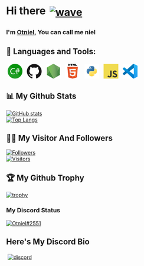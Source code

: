 # Hi there <a href="https://github.com/Otneill/"><img src="https://raw.githubusercontent.com/Otneill/Otniel/master/wave.gif" alt="wave" height="40" style="vertical-align:top; margin:4px"></a>
### I'm [Otniel](https://github.com/Otneill/), You can call me niel

## 🧰 Languages and Tools:
<p align="left">
<img src="https://raw.githubusercontent.com/github/explore/80688e429a7d4ef2fca1e82350fe8e3517d3494d/topics/csharp/csharp.png" alt="c-sharp" height="40" style="vertical-align:top; margin:4px">
<img src="https://raw.githubusercontent.com/github/explore/78df643247d429f6cc873026c0622819ad797942/topics/github/github.png" alt="github" height="40" style="vertical-align:top; margin:4px">
<img src="https://raw.githubusercontent.com/github/explore/80688e429a7d4ef2fca1e82350fe8e3517d3494d/topics/nodejs/nodejs.png" alt="nodejs" height="40" style="vertical-align:top; margin:4px">
 <img src="https://raw.githubusercontent.com/github/explore/80688e429a7d4ef2fca1e82350fe8e3517d3494d/topics/html/html.png" alt="HTML" height="40" style="vertical-align:top; margin:4px">
<img src="https://raw.githubusercontent.com/github/explore/80688e429a7d4ef2fca1e82350fe8e3517d3494d/topics/python/python.png" alt="Python" height="40" style="vertical-align:top; margin:4px">
<img src="https://raw.githubusercontent.com/github/explore/80688e429a7d4ef2fca1e82350fe8e3517d3494d/topics/javascript/javascript.png" alt="Javascript" height="40" style="vertical-align:top; margin:4px">
<img src="https://raw.githubusercontent.com/github/explore/80688e429a7d4ef2fca1e82350fe8e3517d3494d/topics/visual-studio-code/visual-studio-code.png" alt="VS Code" height="40" style="vertical-align:top; margin:4px">
</p>

## 📊 My Github Stats
[![GitHub stats](https://github-readme-stats.vercel.app/api?username=OTneill&show_icons=true&theme=radical)](https://github.com/Otneill/)
<br>
[![Top Langs](https://github-readme-stats.vercel.app/api/top-langs/?username=Otneill&theme=radical)](https://github.com/Otneill)

## 🧑🏻 My Visitor And Followers
[![Followers](https://img.shields.io/github/followers/Otneill?label=Follow&style=social)](https://github.com/OT2Otniel)
<br>
[![Visitors](https://visitor-badge.laobi.icu/badge?page_id=Otneill.Otniel)](https://github.com/Otneill)

## 🏆 My Github Trophy
[![trophy](https://github-profile-trophy.vercel.app/?username=Otneill&theme=onedark)](https://github.com/Otneill/)

### My Discord Status
[![Otniel#2551](https://discord.c99.nl/widget/theme-3/778802442942677064.png)](https://discord.com/)

## Here's My Discord Bio
<a href="https://dsc.bio/otneill" style="cursor: pointer;" target="_blank"><img src="https://cdn4.iconfinder.com/data/icons/logos-brands-5/24/discord-512.png" alt="discord" height="40" style="vertical-align:top; margin:4px"></a>
